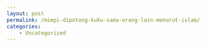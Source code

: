 ```yaml
---
layout: post
permalink: /mimpi-dipotong-kuku-sama-orang-lain-menurut-islam/
categories:
    - Uncategorized
---
```


